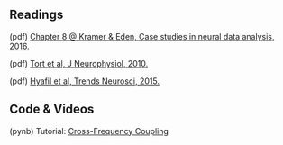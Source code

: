 ## Readings

(pdf) [Chapter 8 @ Kramer & Eden, Case studies in neural data analysis, 2016.](https://github.com/Mark-Kramer/BU-MA665-MA666/blob/master/Week-9%20Cross-frequency%20coupling/Readings/Kramer_Eden_Ch8.pdf)

(pdf) [Tort et al, J Neurophysiol, 2010.](https://github.com/Mark-Kramer/BU-MA665-MA666/blob/master/Week-9%20Cross-frequency%20coupling/Readings/Tort%20et%20al%20J%20Neurophysiol%202010.pdf)

(pdf) [Hyafil et al, Trends Neurosci, 2015.](https://github.com/Mark-Kramer/BU-MA665-MA666/blob/master/Week-9%20Cross-frequency%20coupling/Readings/Hyafil%20et%20al%20TINS%202015.pdf)

## Code & Videos

(pynb) Tutorial: [Cross-Frequency Coupling](https://github.com/Mark-Kramer/Case-Studies-Python/blob/master/5.%20Cross-Frequency%20Coupling/Cross-Frequency%20Coupling.ipynb)


